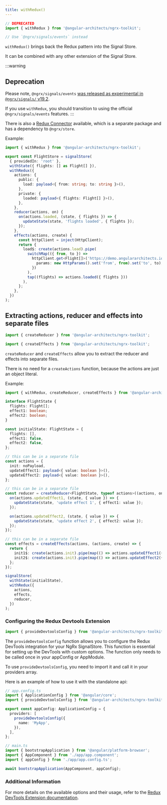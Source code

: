 ```yaml
---
title: withRedux()
---
```


```typescript
// DEPRECATED
import { withRedux } from '@angular-architects/ngrx-toolkit';

// Use `@ngrx/signals/events` instead
```

`withRedux()` brings back the Redux pattern into the Signal Store.

It can be combined with any other extension of the Signal Store.

:::warning

## Deprecation

Please note, `@ngrx/signals/events` [was released as experimental in `@ngrx/signals/` v19.2](https://dev.to/ngrx/announcing-events-plugin-for-ngrx-signalstore-a-modern-take-on-flux-architecture-4dhn).

If you use `withRedux`, you should transition to using the official `@ngrx/signals/events` features.
:::

There is also a [Redux Connector](./create-redux-state) available, which is a separate package and has a dependency to `@ngrx/store`.

Example:

```typescript
import { withRedux } from '@angular-architects/ngrx-toolkit';

export const FlightStore = signalStore(
  { providedIn: 'root' },
  withState({ flights: [] as Flight[] }),
  withRedux({
    actions: {
      public: {
        load: payload<{ from: string; to: string }>(),
      },
      private: {
        loaded: payload<{ flights: Flight[] }>(),
      },
    },
    reducer(actions, on) {
      on(actions.loaded, (state, { flights }) => {
        updateState(state, 'flights loaded', { flights });
      });
    },
    effects(actions, create) {
      const httpClient = inject(HttpClient);
      return {
        load$: create(actions.load).pipe(
          switchMap(({ from, to }) =>
            httpClient.get<Flight[]>('https://demo.angulararchitects.io/api/flight', {
              params: new HttpParams().set('from', from).set('to', to),
            })
          ),
          tap((flights) => actions.loaded({ flights }))
        ),
      };
    },
  })
);
```

## Extracting actions, reducer and effects into separate files

```typescript
import { createReducer } from '@angular-architects/ngrx-toolkit';
```

```typescript
import { createEffects } from '@angular-architects/ngrx-toolkit';
```

`createReducer` and `createEffects` allow you to extract the reducer and effects into separate files.

There is no need for a `createActions` function, because the actions are just an object literal.

Example:

```typescript
import { withRedux, createReducer, createEffects } from '@angular-architects/ngrx-toolkit';

interface FlightState {
  flights: Flight[];
  effect1: boolean;
  effect2: boolean;
}

const initialState: FlightState = {
  flights: [],
  effect1: false,
  effect2: false,
};

// this can be in a separate file
const actions = {
  init: noPayload,
  updateEffect1: payload<{ value: boolean }>(),
  updateEffect2: payload<{ value: boolean }>(),
};

// this can be in a separate file
const reducer = createReducer<FlightState, typeof actions>((actions, on) => {
  on(actions.updateEffect1, (state, { value }) => {
    updateState(state, 'update effect 1', { effect1: value });
  });

  on(actions.updateEffect2, (state, { value }) => {
    updateState(state, 'update effect 2', { effect2: value });
  });
});

// this can be in a separate file
const effects = createEffects(actions, (actions, create) => {
  return {
    init1$: create(actions.init).pipe(map(() => actions.updateEffect1({ value: true }))),
    init2$: create(actions.init).pipe(map(() => actions.updateEffect2({ value: true }))),
  };
});

signalStore(
  withState(initialState),
  withRedux({
    actions,
    effects,
    reducer,
  })
);
```

### Configuring the Redux Devtools Extension

```typescript
import { provideDevtoolsConfig } from '@angular-architects/ngrx-toolkit';
```

The `provideDevtoolsConfig` function allows you to configure the Redux DevTools integration for your NgRx SignalStore. This function is essential for setting up the DevTools with custom options. The function only needs to be called once in your appConfig or AppModule.

To use `provideDevtoolsConfig`, you need to import it and call it in your providers array.

Here is an example of how to use it with the standalone api:

```typescript
// app.config.ts
import { ApplicationConfig } from '@angular/core';
import { provideDevtoolsConfig } from '@angular-architects/ngrx-toolkit';

export const appConfig: ApplicationConfig = {
  providers: [
    provideDevtoolsConfig({
      name: 'MyApp',
    }),
  ],
};

// main.ts
import { bootstrapApplication } from '@angular/platform-browser';
import { AppComponent } from './app/app.component';
import { appConfig } from './app/app.config.ts';

await bootstrapApplication(AppComponent, appConfig);
```

### Additional Information

For more details on the available options and their usage, refer to the [Redux DevTools Extension documentation](https://github.com/reduxjs/redux-devtools).
